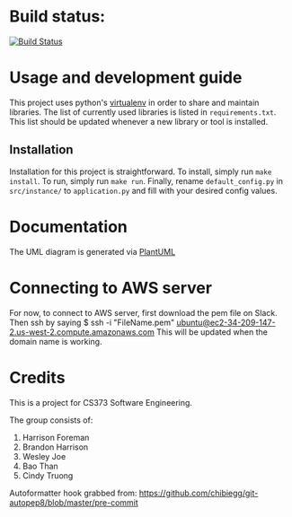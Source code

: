 # Build status:
[![Build Status](https://travis-ci.org/hrfofut/idb.svg?branch=master)](https://travis-ci.org/hrfofut/idb)

# Usage and development guide
This project uses python's [virtualenv](https://virtualenv.pypa.io/en/stable/userguide/)
in order to share and maintain libraries.  The list of currently used libraries is listed
in `requirements.txt`.  This list should be updated whenever a new library or tool is
installed.

## Installation
Installation for this project is straightforward.  To install, simply run `make install`.
To run, simply run `make run`.  Finally, rename `default_config.py` in `src/instance/`
to `application.py` and fill with your desired config values.

# Documentation
The UML diagram is generated via [PlantUML](http://plantuml.com/)

# Connecting to AWS server
For now, to connect to AWS server, first download the pem file on Slack. Then ssh by saying 
$ ssh -i "FileName.pem" ubuntu@ec2-34-209-147-2.us-west-2.compute.amazonaws.com 
This will be updated when the domain name is working. 

# Credits
This is a project for CS373 Software Engineering.

The group consists of:
1. Harrison Foreman
2. Brandon Harrison
3. Wesley Joe
4. Bao Than
5. Cindy Truong

Autoformatter hook grabbed from: https://github.com/chibiegg/git-autopep8/blob/master/pre-commit
